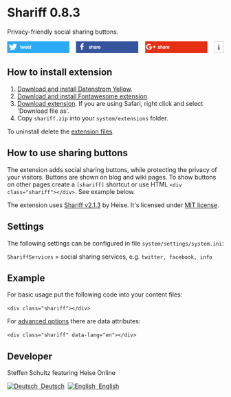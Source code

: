 Shariff 0.8.3
=======================
Privacy-friendly social sharing buttons.

![Screenshot](shariff-screenshot.png?raw=true)

## How to install extension

1. [Download and install Datenstrom Yellow](https://github.com/datenstrom/yellow/).
2. [Download and install Fontawesome extension](https://github.com/datenstrom/yellow-extensions/tree/master/features/fontawesome).   
3. [Download extension](https://github.com/schulle4u/yellow-extensions-schulle4u/raw/master/zip/shariff.zip). If you are using Safari, right click and select 'Download file as'.
4. Copy `shariff.zip` into your `system/extensions` folder.

To uninstall delete the [extension files](extension.ini).

## How to use sharing buttons

The extension adds social sharing buttons, while protecting the privacy of your visitors. Buttons are shown on blog and wiki pages. To show buttons on other pages create a `[shariff]` shortcut or use HTML `<div class="shariff"></div>`. See example below.

The extension uses [Shariff v2.1.3](https://github.com/heiseonline/shariff) by Heise. It's licensed under [MIT license](https://opensource.org/licenses/MIT).

## Settings

The following settings can be configured in file `system/settings/system.ini`:

`ShariffServices` = social sharing services,  e.g. `twitter, facebook, info`  

## Example

For basic usage put the following code into your content files: 

`<div class="shariff"></div>`

For [advanced options](https://github.com/heiseonline/shariff#options-data-attributes) there are data attributes: 

`<div class="shariff" data-lang="en"></div>`

## Developer

Steffen Schultz featuring Heise Online

<p>
<a href="README-de.md"><img src="https://raw.githubusercontent.com/datenstrom/yellow-extensions/master/website/media/images/language-de.png" width="15" height="15" alt="Deutsch">&nbsp; Deutsch</a>&nbsp;
<a href="README.md"><img src="https://raw.githubusercontent.com/datenstrom/yellow-extensions/master/website/media/images/language-en.png" width="15" height="15" alt="English">&nbsp; English</a>&nbsp;
</p>
